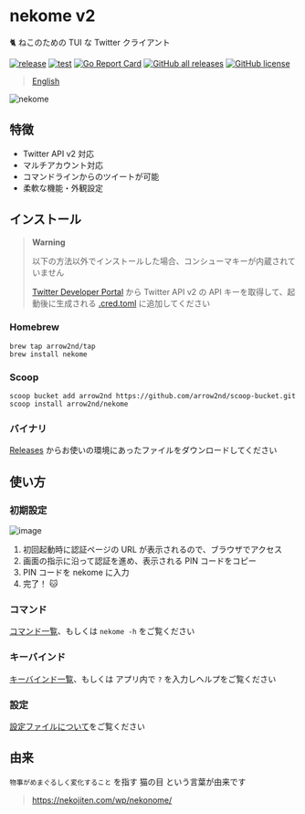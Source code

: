 # nekome v2

🐈 ねこのための TUI な Twitter クライアント

[![release](https://github.com/arrow2nd/nekome/actions/workflows/release.yml/badge.svg)](https://github.com/arrow2nd/nekome/actions/workflows/release.yml)
[![test](https://github.com/arrow2nd/nekome/actions/workflows/test.yml/badge.svg)](https://github.com/arrow2nd/nekome/actions/workflows/test.yml)
[![Go Report Card](https://goreportcard.com/badge/github.com/arrow2nd/nekome)](https://goreportcard.com/report/github.com/arrow2nd/nekome)
[![GitHub all releases](https://img.shields.io/github/downloads/arrow2nd/nekome/total)](https://github.com/arrow2nd/nekome/releases)
[![GitHub license](https://img.shields.io/github/license/arrow2nd/nekome)](https://github.com/arrow2nd/nekome/blob/main/LICENSE)

> [English](./README_EN.md)

![nekome](https://user-images.githubusercontent.com/44780846/177174791-d5fb9db2-2a83-490a-8ed0-7d08fe16f89c.gif)

## 特徴

- Twitter API v2 対応
- マルチアカウント対応
- コマンドラインからのツイートが可能
- 柔軟な機能・外観設定

## インストール

> **Warning**
>
> 以下の方法以外でインストールした場合、コンシューマキーが内蔵されていません
>
> [Twitter Developer Portal](https://developer.twitter.com/en/portal/projects-and-apps) から Twitter API v2 の API キーを取得して、起動後に生成される [.cred.toml](./docs/ja/config.md#.cred.toml) に追加してください

### Homebrew

```
brew tap arrow2nd/tap
brew install nekome
```

### Scoop

```
scoop bucket add arrow2nd https://github.com/arrow2nd/scoop-bucket.git
scoop install arrow2nd/nekome
```

### バイナリ

[Releases](https://github.com/arrow2nd/nekome/releases) からお使いの環境にあったファイルをダウンロードしてください

## 使い方

### 初期設定

![image](https://user-images.githubusercontent.com/44780846/177674269-2efa3342-bb1a-4be3-8133-7fc8f6e8cec0.png)

1. 初回起動時に認証ページの URL が表示されるので、ブラウザでアクセス
2. 画面の指示に沿って認証を進め、表示される PIN コードをコピー
3. PIN コードを nekome に入力
4. 完了！ 🐱

### コマンド

[コマンド一覧](./docs/ja/commands.md)、もしくは `nekome -h` をご覧ください

### キーバインド

[キーバインド一覧](./docs/ja/keybindings.md)、もしくは アプリ内で `?` を入力しヘルプをご覧ください

### 設定

[設定ファイルについて](./docs/ja/config.md)をご覧ください

## 由来

`物事がめまぐるしく変化すること` を指す 猫の目 という言葉が由来です

> https://nekojiten.com/wp/nekonome/
